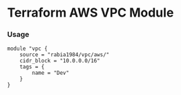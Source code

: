 # Terraform AWS VPC Module

### Usage
```
module "vpc {
    source = "rabia1984/vpc/aws/"
    cidr_block = "10.0.0.0/16"
    tags = {
        name = "Dev"
    }
}
```